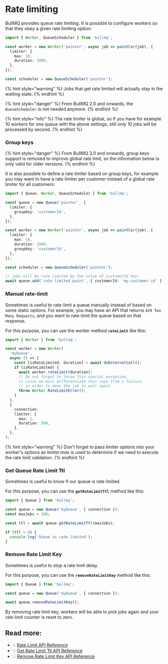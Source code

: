 # Rate limiting

BullMQ provides queue rate limiting. It is possible to configure workers so that they obey a given rate limiting option:

```typescript
import { Worker, QueueScheduler } from 'bullmq';

const worker = new Worker('painter', async job => paintCar(job), {
  limiter: {
    max: 10,
    duration: 1000,
  },
});

const scheduler = new QueueScheduler('painter');
```

{% hint style="warning" %}
Jobs that get rate limited will actually stay in the waiting state.
{% endhint %}

{% hint style="danger" %}
From BullMQ 2.0 and onwards, the `QueueScheduler` is not needed anymore.
{% endhint %}

{% hint style="info" %}
The rate limiter is global, so if you have for example 10 workers for one queue with the above settings, still only 10 jobs will be processed by second.
{% endhint %}

### Group keys

{% hint style="danger" %}
From BullMQ 3.0 and onwards, group keys support is removed to improve global rate limit, so the information below is only valid for older versions.
{% endhint %}

It is also possible to define a rate limiter based on group keys, for example you may want to have a rate limiter per _customer_ instead of a global rate limiter for all customers:

```typescript
import { Queue, Worker, QueueScheduler } from 'bullmq';

const queue = new Queue('painter', {
  limiter: {
    groupKey: 'customerId',
  },
});

const worker = new Worker('painter', async job => paintCar(job), {
  limiter: {
    max: 10,
    duration: 1000,
    groupKey: 'customerId',
  },
});

const scheduler = new QueueScheduler('painter');

// jobs will be rate limited by the value of customerId key:
await queue.add('rate limited paint', { customerId: 'my-customer-id' });
```

### Manual rate-limit

Sometimes is useful to rate-limit a queue manually instead of based on some static options. For example, you may have an API that returns `429 Too Many Requests`, and you want to rate-limit the queue based on that response.

For this purpose, you can use the worker method **`rateLimit`** like this:

```typescript
import { Worker } from 'bullmq';

const worker = new Worker(
  'myQueue',
  async () => {
    const [isRateLimited, duration] = await doExternalCall();
    if (isRateLimited) {
      await worker.rateLimit(duration);
      // Do not forget to throw this special exception,
      // since we must differentiate this case from a failure
      // in order to move the job to wait again.
      throw Worker.RateLimitError();
    }
  },
  {
    connection,
    limiter: {
      max: 1,
      duration: 500,
    },
  },
);
```

{% hint style="warning" %}
Don't forget to pass limiter options into your worker's options as _limiter.max_ is used to determine if we need to execute the rate limit validation.
{% endhint %}

### Get Queue Rate Limit Ttl

Sometimes is useful to know if our queue is rate limited.

For this purpose, you can use the **`getRateLimitTtl`** method like this:

```typescript
import { Queue } from 'bullmq';

const queue = new Queue('myQueue', { connection });
const maxJobs = 100;

const ttl = await queue.getRateLimitTtl(maxJobs);

if (ttl > 0) {
  console.log('Queue is rate limited');
}
```

### Remove Rate Limit Key

Sometimes is useful to stop a rate limit delay.

For this purpose, you can use the **`removeRateLimitKey`** method like this:

```typescript
import { Queue } from 'bullmq';

const queue = new Queue('myQueue', { connection });

await queue.removeRateLimitKey();
```

By removing rate limit key, workers will be able to pick jobs again and your rate limit counter is reset to zero.

## Read more:

- 💡 [Rate Limit API Reference](https://api.docs.bullmq.io/classes/v5.Worker.html#rateLimit)
- 💡 [Get Rate Limit Ttl API Reference](https://api.docs.bullmq.io/classes/v5.Queue.html#getRateLimitTtl)
- 💡 [Remove Rate Limit Key API Reference](https://api.docs.bullmq.io/classes/v5.Queue.html#removeRateLimitKey)
